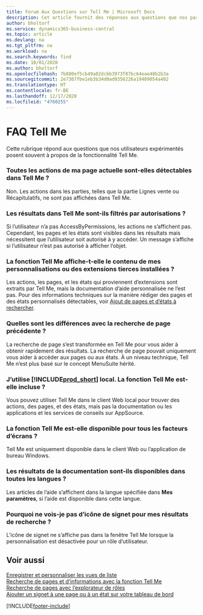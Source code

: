 ```yaml
---
title: Forum Aux Questions sur Tell Me | Microsoft Docs
description: Cet article fournit des réponses aux questions que nos partenaires et clients posent souvent sur Tell Me.
author: bholtorf
ms.service: dynamics365-business-central
ms.topic: article
ms.devlang: na
ms.tgt_pltfrm: na
ms.workload: na
ms.search.keywords: find
ms.date: 10/01/2020
ms.author: bholtorf
ms.openlocfilehash: 7b880ef5cb49a02dcbb3973f87bc64eae48b2b3a
ms.sourcegitcommit: 2e7307fbe1eb3b34d0ad9356226a19409054a402
ms.translationtype: HT
ms.contentlocale: fr-BE
ms.lasthandoff: 12/17/2020
ms.locfileid: "4760255"
---
```

# <a name="tell-me-faq"></a>FAQ Tell Me
Cette rubrique répond aux questions que nos utilisateurs expérimentés posent souvent à propos de la fonctionnalité Tell Me.

### <a name="are-all-actions-from-my-current-page-discoverable-in-tell-me"></a>Toutes les actions de ma page actuelle sont-elles détectables dans Tell Me ?
Non. Les actions dans les parties, telles que la partie Lignes vente ou Récapitulatifs, ne sont pas affichées dans Tell Me.

### <a name="are-the-results-in-tell-me-filtered-by-permissions"></a>Les résultats dans Tell Me sont-ils filtrés par autorisations ?
Si l’utilisateur n’a pas AccessByPermissions, les actions ne s’affichent pas. Cependant, les pages et les états sont visibles dans les résultats mais nécessitent que l’utilisateur soit autorisé à y accéder. Un message s’affiche si l’utilisateur n’est pas autorisé à afficher l’objet.

### <a name="does-tell-me-display-content-from-my-customizations-or-installed-third-party-extensions"></a>La fonction Tell Me affiche-t-elle le contenu de mes personnalisations ou des extensions tierces installées ?
Les actions, les pages, et les états qui proviennent d’extensions sont extraits par Tell Me, mais la documentation d’aide personnalisée ne l’est pas. Pour des informations techniques sur la manière rédiger des pages et des états personnalisés détectables, voir [Ajout de pages et d’états à rechercher](/dynamics365/business-central/dev-itpro/developer/devenv-al-menusuite-functionality).

### <a name="what-makes-this-different-from-what-was-previously-known-as-page-search"></a>Quelles sont les différences avec la recherche de page précédente ?
La recherche de page s’est transformée en Tell Me pour vous aider à obtenir rapidement des résultats. La recherche de page pouvait uniquement vous aider à accéder aux pages ou aux états. À un niveau technique, Tell Me n’est plus basé sur le concept MenuSuite hérité.

### <a name="i-use-on-premises-prod_short-does-that-include-tell-me"></a>J’utilise [!INCLUDE[prod_short](includes/prod_short.md)] local. La fonction Tell Me est-elle incluse ?
Vous pouvez utiliser Tell Me dans le client Web local pour trouver des actions, des pages, et des états, mais pas la documentation ou les applications et les services de conseils sur AppSource.

### <a name="is-tell-me-available-for-all-form-factors"></a>La fonction Tell Me est-elle disponible pour tous les facteurs d’écrans ?
Tell Me est uniquement disponible dans le client Web ou l’application de bureau Windows.

### <a name="are-the-documentation-results-available-in-any-language"></a>Les résultats de la documentation sont-ils disponibles dans toutes les langues ?
Les articles de l’aide s’affichent dans la langue spécifiée dans **Mes paramètres**, si l’aide est disponible dans cette langue.

### <a name="why-dont-i-see-a-bookmark-icon-for-my-search-results"></a>Pourquoi ne vois-je pas d’icône de signet pour mes résultats de recherche ?
L’icône de signet ne s’affiche pas dans la fenêtre Tell Me lorsque la personnalisation est désactivée pour un rôle d’utilisateur.


## <a name="see-also"></a>Voir aussi  
[Enregistrer et personnaliser les vues de liste](ui-views.md)  
[Recherche de pages et d’informations avec la fonction Tell Me](ui-search.md)  
[Recherche de pages avec l’explorateur de rôles](ui-role-explorer.md)  
[Ajouter un signet à une page ou à un état sur votre tableau de bord](ui-bookmarks.md)


[!INCLUDE[footer-include](includes/footer-banner.md)]